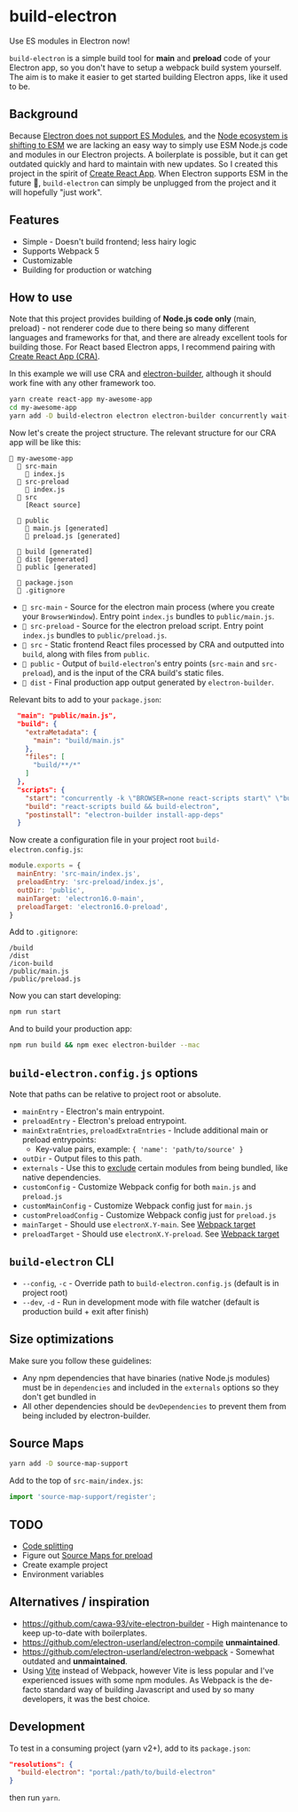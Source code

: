 # build-electron

Use ES modules in Electron now!

`build-electron` is a simple build tool for **main** and **preload** code of your Electron app, so you don't have to setup a webpack build system yourself. The aim is to make it easier to get started building Electron apps, like it used to be.

## Background

Because [Electron does not support ES Modules](https://github.com/electron/electron/issues/21457), and the [Node ecosystem is shifting to ESM](https://gist.github.com/sindresorhus/a39789f98801d908bbc7ff3ecc99d99c) we are lacking an easy way to simply use ESM Node.js code and modules in our Electron projects. A boilerplate is possible, but it can get outdated quickly and hard to maintain with new updates. So I created this project in the spirit of [Create React App](https://github.com/facebook/create-react-app). When Electron supports ESM in the future 🤞, `build-electron` can simply be unplugged from the project and it will hopefully "just work".

## Features

- Simple - Doesn't build frontend; less hairy logic
- Supports Webpack 5
- Customizable
- Building for production or watching

## How to use

Note that this project provides building of **Node.js code only** (main, preload) - not renderer code due to there being so many different languages and frameworks for that, and there are already excellent tools for building those. For React based Electron apps, I recommend pairing with [Create React App (CRA)](https://github.com/facebook/create-react-app).

In this example we will use CRA and [electron-builder](https://www.electron.build/), although it should work fine with any other framework too.

```bash
yarn create react-app my-awesome-app
cd my-awesome-app
yarn add -D build-electron electron electron-builder concurrently wait-on
```

Now let's create the project structure. The relevant structure for our CRA app will be like this:
```
📁 my-awesome-app
  📁 src-main
    📄 index.js
  📁 src-preload
    📄 index.js
  📁 src
    [React source]

  📁 public
    📄 main.js [generated]
    📄 preload.js [generated]

  📁 build [generated]
  📁 dist [generated]
  📁 public [generated]

  📄 package.json
  📄 .gitignore
```

- `📁 src-main` - Source for the electron main process (where you create your `BrowserWindow`). Entry point `index.js` bundles to `public/main.js`.
- `📁 src-preload` - Source for the electron preload script. Entry point `index.js` bundles to `public/preload.js`.
- `📁 src` - Static frontend React files processed by CRA and outputted into `build`, along with files from `public`.
- `📁 public` - Output of `build-electron`'s entry points (`src-main` and `src-preload`), and is the input of the CRA build's static files.
- `📁 dist` - Final production app output generated by `electron-builder`.

Relevant bits to add to your `package.json`:
```json
  "main": "public/main.js",
  "build": {
    "extraMetadata": {
      "main": "build/main.js"
    },
    "files": [
      "build/**/*"
    ]
  },
  "scripts": {
    "start": "concurrently -k \"BROWSER=none react-scripts start\" \"build-electron -d\" \"wait-on public/.build-electron-done http://localhost:3000 && electron .\"",
    "build": "react-scripts build && build-electron",
    "postinstall": "electron-builder install-app-deps"
  }
```

Now create a configuration file in your project root `build-electron.config.js`:
```js
module.exports = {
  mainEntry: 'src-main/index.js',
  preloadEntry: 'src-preload/index.js',
  outDir: 'public',
  mainTarget: 'electron16.0-main',
  preloadTarget: 'electron16.0-preload',
}
```

Add to `.gitignore`:
```
/build
/dist
/icon-build
/public/main.js
/public/preload.js
```

Now you can start developing:

```bash
npm run start
```

And to build your production app:
```bash
npm run build && npm exec electron-builder --mac
```

## `build-electron.config.js` options

Note that paths can be relative to project root or absolute.

- `mainEntry` - Electron's main entrypoint.
- `preloadEntry` - Electron's preload entrypoint.
- `mainExtraEntries`, `preloadExtraEntries` - Include additional main or preload entrypoints:
    - Key-value pairs, example: `{ 'name': 'path/to/source' }`
- `outDir` - Output files to this path.
- `externals` - Use this to [exclude](https://webpack.js.org/configuration/externals/) certain modules from being bundled, like native dependencies.
- `customConfig` - Customize Webpack config for both `main.js` and `preload.js`
- `customMainConfig` - Customize Webpack config just for `main.js`
- `customPreloadConfig` - Customize Webpack config just for `preload.js`
- `mainTarget` - Should use `electronX.Y-main`. See [Webpack target](https://webpack.js.org/configuration/target/)
- `preloadTarget` - Should use `electronX.Y-preload`. See [Webpack target](https://webpack.js.org/configuration/target/)

## `build-electron` CLI

- `--config`, `-c` - Override path to `build-electron.config.js` (default is in project root)
- `--dev`, `-d` - Run in development mode with file watcher (default is production build + exit after finish)

## Size optimizations

Make sure you follow these guidelines:

- Any npm dependencies that have binaries (native Node.js modules) must be in `dependencies` and included in the `externals` options so they don't get bundled in
- All other dependencies should be `devDependencies` to prevent them from being included by electron-builder.

## Source Maps

```bash
yarn add -D source-map-support
```

Add to the top of `src-main/index.js`:
```js
import 'source-map-support/register';
```

## TODO
- [Code splitting](https://webpack.js.org/plugins/split-chunks-plugin/)
- Figure out [Source Maps for preload](https://github.com/electron/electron/issues/24916)
- Create example project
- Environment variables

## Alternatives / inspiration

- https://github.com/cawa-93/vite-electron-builder - High maintenance to keep up-to-date with boilerplates.
- https://github.com/electron-userland/electron-compile **unmaintained**.
- https://github.com/electron-userland/electron-webpack - Somewhat outdated and **unmaintained**.
- Using [Vite](https://vitejs.dev/) instead of Webpack, however Vite is less popular and I've experienced issues with some npm modules. As Webpack is the de-facto standard way of building Javascript and used by so many developers, it was the best choice.

## Development

To test in a consuming project (yarn v2+), add to its `package.json`:
```json
"resolutions": {
  "build-electron": "portal:/path/to/build-electron"
}
```
then run `yarn`.
